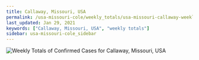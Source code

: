 ```yaml
---
title: Callaway, Missouri, USA
permalink: /usa-missouri-cole/weekly_totals/usa-missouri-callaway-weekly_totals.html
last_updated: Jan 29, 2021
keywords: ["Callaway, Missouri, USA", "weekly totals"]
sidebar: usa-missouri-cole_sidebar
---
```


![Weekly Totals of Confirmed Cases for Callaway, Missouri, USA](/covid_tracker/images/graphs/usa-missouri-callaway-weekly_totals_graph.png)
